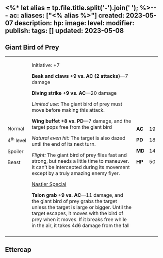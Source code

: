<%* let alias = tp.file.title.split('-').join(' '); %>---
ac: 
aliases: ["<% alias %>"]
created: 2023-05-07
description: 
hp: 
image: 
level: 
modifier: 
publish: 
tags: []
updated: 2023-05-08
---

## Giant Bird of Prey

<table>
<colgroup>
<col style="width: 16%" />
<col style="width: 72%" />
<col style="width: 5%" />
<col style="width: 5%" />
</colgroup>
<tbody>
<tr class="odd">
<td><p>Normal</p>
<p>4<sup>th</sup> level</p>
<p>Spoiler</p>
<p>Beast</p></td>
<td><p>Initiative: +7</p>
<p><strong>Beak and claws +9 vs. AC (2 attacks)</strong>—7 damage</p>
<p><strong>Diving strike +9 vs. AC—</strong>20 damage</p>
<p><em>Limited use:</em> The giant bird of prey must move before making
this attack.</p>
<p><strong>Wing buffet +8 vs. PD</strong>—7 damage, and the target pops
free from the giant bird</p>
<p><em>Natural even hit:</em> The target is also dazed until the end of
its next turn.</p>
<p><em>Flight:</em> The giant bird of prey flies fast and strong, but
needs a little time to maneuver. It can’t be intercepted during its
movement except by a truly amazing enemy flyer.</p>
<p><u>Nastier Special</u></p>
<p><strong>Talon grab +9 vs. AC</strong>—11 damage, and the giant bird
of prey grabs the target unless the target is large or bigger. Until the
target escapes, it moves with the bird of prey when it moves. If it
breaks free while in the air, it takes 4d6 damage from the fall</p></td>
<td><p><strong>AC</strong></p>
<p><strong>PD</strong></p>
<p><strong>MD</strong></p>
<p><strong>HP</strong></p></td>
<td><p>19</p>
<p>18</p>
<p>14</p>
<p>50</p></td>
</tr>
<tr class="even">
<td></td>
<td></td>
<td></td>
<td></td>
</tr>
</tbody>
</table>

## Ettercap
